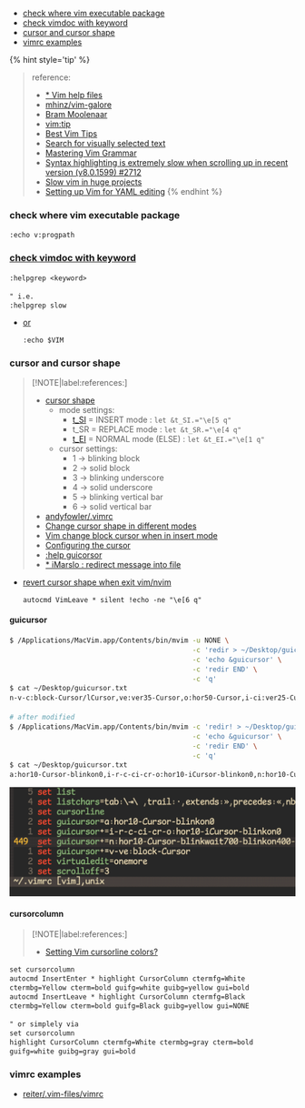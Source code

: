 <!-- START doctoc generated TOC please keep comment here to allow auto update -->
<!-- DON'T EDIT THIS SECTION, INSTEAD RE-RUN doctoc TO UPDATE -->

- [check where vim executable package](#check-where-vim-executable-package)
- [check vimdoc with keyword](#check-vimdoc-with-keyword)
- [cursor and cursor shape](#cursor-and-cursor-shape)
- [vimrc examples](#vimrc-examples)

<!-- END doctoc generated TOC please keep comment here to allow auto update -->

{% hint style='tip' %}
> reference:
> - [* Vim help files](https://vimhelp.org/#reference_toc)
> - [mhinz/vim-galore](https://github.com/mhinz/vim-galore)
> - [Bram Moolenaar](https://www.moolenaar.net/)
> - [vim:tip](https://vim.fandom.com/wiki/Category:VimTip)
> - [Best Vim Tips](https://vim.fandom.com/wiki/Best_Vim_Tips)
> - [Search for visually selected text](https://vim.fandom.com/wiki/Search_for_visually_selected_text)
> - [Mastering Vim Grammar](https://irian.to/blogs/mastering-vim-grammar/)
> - [Syntax highlighting is extremely slow when scrolling up in recent version (v8.0.1599) #2712](https://github.com/vim/vim/issues/2712)
>  - [Slow vim in huge projects](https://www.reddit.com/r/vim/comments/ng59kz/slow_vim_in_huge_projects/)
> - [Setting up Vim for YAML editing](https://www.arthurkoziel.com/setting-up-vim-for-yaml/)
{% endhint %}

### check where vim executable package
```vim
:echo v:progpath
```

### [check vimdoc with keyword](https://www.reddit.com/r/vim/comments/ng59kz/comment/gyrceos/?utm_source=share&utm_medium=web2x&context=3)
```vim
:helpgrep <keyword>

" i.e.
:helpgrep slow
```

- [or](https://stackoverflow.com/a/48858718/2940319)
  ```vim
  :echo $VIM
  ```

### cursor and cursor shape

> [!NOTE|label:references:]
> - [cursor shape](https://vim.fandom.com/wiki/Change_cursor_shape_in_different_modes)
>   - mode settings:
>     - [t_SI](https://vimdoc.sourceforge.net/htmldoc/term.html#t_SI) = INSERT mode : `let &t_SI.="\e[5 q"`
>     - t_SR = REPLACE mode : `let &t_SR.="\e[4 q"`
>     - [t_EI](https://vimdoc.sourceforge.net/htmldoc/term.html#t_EI) = NORMAL mode (ELSE) : `let &t_EI.="\e[1 q"`
>   - cursor settings:
>     - 1 -> blinking block
>     - 2 -> solid block
>     - 3 -> blinking underscore
>     - 4 -> solid underscore
>     - 5 -> blinking vertical bar
>     - 6 -> solid vertical bar
> - [andyfowler/.vimrc](https://gist.github.com/andyfowler/1195581)
> - [Change cursor shape in different modes](https://vim.fandom.com/wiki/Change_cursor_shape_in_different_modes)
> - [Vim change block cursor when in insert mode](https://stackoverflow.com/a/58042687/2940319)
> - [Configuring the cursor](https://vim.fandom.com/wiki/Configuring_the_cursor)
> - [:help guicorsor](https://vimdoc.sourceforge.net/htmldoc/options.html#'guicursor')
> - [* iMarslo : redirect message into file](./tricky.html#redirect-cmd-result-into-file)

- [revert cursor shape when exit vim/nvim](https://stackoverflow.com/a/71374251/2940319)
  ```vim
  autocmd VimLeave * silent !echo -ne "\e[6 q"
  ```

#### guicursor
```bash
$ /Applications/MacVim.app/Contents/bin/mvim -u NONE \
                                             -c 'redir > ~/Desktop/guicursor.txt' \
                                             -c 'echo &guicursor' \
                                             -c 'redir END' \
                                             -c 'q'
$ cat ~/Desktop/guicursor.txt
n-v-c:block-Cursor/lCursor,ve:ver35-Cursor,o:hor50-Cursor,i-ci:ver25-Cursor/lCursor,r-cr:hor20-Cursor/lCursor,sm:block-Cursor-blinkwait175-blinkoff150-blinkon175

# after modified
$ /Applications/MacVim.app/Contents/bin/mvim -c 'redir! > ~/Desktop/guicursor.txt' \
                                             -c 'echo &guicursor' \
                                             -c 'redir END' \
                                             -c 'q'
$ cat ~/Desktop/guicursor.txt
a:hor10-Cursor-blinkon0,i-r-c-ci-cr-o:hor10-iCursor-blinkon0,n:hor10-Cursor-blinkwait700-blinkon400-blinkoff250,v-ve:block-Cursor
```

![guicursor](../screenshot/vim/vim-guicursor.gif)

#### cursorcolumn

> [!NOTE|label:references:]
> - [Setting Vim cursorline colors?](https://stackoverflow.com/a/29207563/2940319)

```vim
set cursorcolumn
autocmd InsertEnter * highlight CursorColumn ctermfg=White ctermbg=Yellow cterm=bold guifg=white guibg=yellow gui=bold
autocmd InsertLeave * highlight CursorColumn ctermfg=Black ctermbg=Yellow cterm=bold guifg=Black guibg=yellow gui=NONE

" or simplely via
set cursorcolumn
highlight CursorColumn ctermfg=White ctermbg=gray cterm=bold guifg=white guibg=gray gui=bold
```

### vimrc examples

- [reiter/.vim-files/vimrc](https://github.com/jreiter/.vim-files/blob/master/vimrc)
